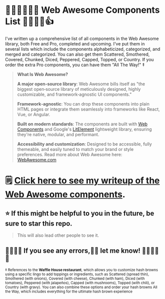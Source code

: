 # 👍🏽👍🏾👍🏿 Web Awesome Components List 👍🏻👍🏼👍

I've written up a comprehensive list of all components in the Web Awesome library, both Free and Pro, completed and upcoming. I've put them in several lists which include the components alphabeticized, categorized, and merged and categorized. You can also get them Scattered, Smothered, Covered, Chunked, Diced, Peppered, Capped, Topped, or Country. If you order the extra Pro components, you can have them "All The Way!" ‡

> **What Is Web Awesome?**
> 
>**A major open‑source library**: Web Awesome bills itself as "the biggest open‑source library of meticulously designed, highly customizable, and framework‑agnostic UI components."
> 
>**Framework‑agnostic**: You can drop these components into plain HTML pages or integrate them seamlessly into frameworks like React, Vue, or Angular.
> 
>**Built on modern standards**: The components are built with [Web Components](https://developer.mozilla.org/en-US/docs/Web/API/Web_components) and Google's [LitElement](https://lit.dev/docs/) lightweight library, ensuring they're native, modular, and performant.
>
>**Accessibility and customization**: Designed to be accessible, fully themeable, and easily tuned to match your brand or style preferences.
>Read more about Web Awesome here: [WebAwesome.com](https://webawesome.com/)

# 🗒️ [Click here to see my writeup of the Web Awesome components](https://github.com/RichLewis007/Web-Awesome-Components-List/blob/main/Web%20Awesome%20Components%20List.md).

## ⭐ If this might be helpful to you in the future, be sure to star this repo.
> This will also lead other people to see it.

## 🤦🏽🤦🏼 If you see any errors,🤦🏻 let me know! 🤦🏿🤦🏾🤦

<sub>‡ References to the **Waffle House restaurant**, which allows you to customize hash browns using a specific lingo to add toppings or ingredients, such as Scattered (spread thin), Smothered (with onions), Covered (with cheese), Chunked (with ham), Diced (with tomatoes), Peppered (with jalapeños), Capped (with mushrooms), Topped (with chili), or Country (with gravy). You can also combine these options and order your hash browns All the Way, which includes everything for the ultimate hash brown experience</sub>
